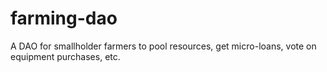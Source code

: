 # farming-dao
  A DAO for smallholder farmers to pool resources, get micro-loans, vote on equipment purchases, etc.
